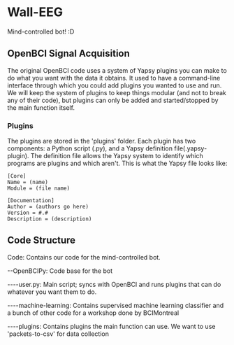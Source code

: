 # Wall-EEG
Mind-controlled bot! :D
## OpenBCI Signal Acquisition
The original OpenBCI code uses a system of Yapsy plugins you can make to do what you want with the data it obtains. It used to have a command-line interface through which you could add plugins you wanted to use and run. We will keep the system of plugins to keep things modular (and not to break any of their code), but plugins can only be added and started/stopped by the main function itself.
### Plugins
The plugins are stored in the 'plugins' folder. Each plugin has two components: a Python script (.py), and a Yapsy definition file(.yapsy-plugin). The definition file allows the Yapsy system to identify which programs are plugins and which aren't. This is what the Yapsy file looks like:

```
[Core]
Name = (name)
Module = (file name)

[Documentation]
Author = (authors go here)
Version = #.#
Description = (description)
```

## Code Structure
Code: Contains our code for the mind-controlled bot.

--OpenBCIPy: Code base for the bot

----user.py: Main script; syncs with OpenBCI and runs plugins that can do whatever you want them to do.

----machine-learning: Contains supervised machine learning classifier and a bunch of other code for a workshop done by BCIMontreal

----plugins: Contains plugins the main function can use. We want to use 'packets-to-csv' for data collection

